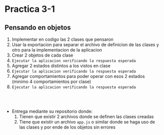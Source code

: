 # Practica 3-1 

## Pensando en objetos

1. Implementar en codigo las 2 clases que pensaron
1. Usar la exportacion para separar el archivo de definicion de las clases y otro para la implementacion de la aplicacion
1. Crear 2 objetos de cada clase
1. `Ejecutar la aplicacion verificando la respuesta esperada`
1. Agregar 2 estados distintos a los vistos en clase
1. `Ejecutar la aplicacion verificando la respuesta esperada`
1. Agregar comportamientos para poder operar con esos 2 estados (minimo 4 comportamientos por clase)
1. `Ejecutar la aplicacion verificando la respuesta esperada`

<br>
<br>

- Entrega mediante su repositorio donde:
    1. Tienen que existir 2 archivos donde se definen las clases creadas
    1. Tiene que existir un archivo `app.js` o similar donde se haga uso de las clases y por ende de los objetos sin errores